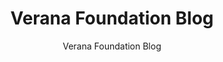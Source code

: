 ---
title: Verana Foundation Blog
subtitle: Verana Foundation Blog
comments: false
bigimg: [{src: "/img/triangle.jpg"}, {src: "/img/sphere.jpg"}, {src: "/img/hexagon.jpg"}]
---